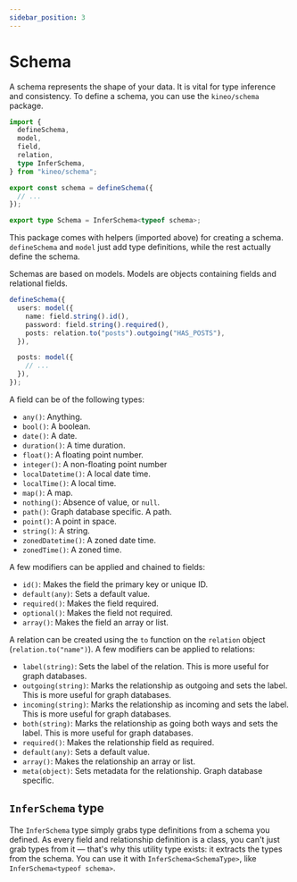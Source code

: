 ```yaml
---
sidebar_position: 3
---
```


# Schema

A schema represents the shape of your data. It is vital for type inference and consistency. To define a schema, you can use the `kineo/schema` package.

```ts
import {
  defineSchema,
  model,
  field,
  relation,
  type InferSchema,
} from "kineo/schema";

export const schema = defineSchema({
  // ...
});

export type Schema = InferSchema<typeof schema>;
```

This package comes with helpers (imported above) for creating a schema. `defineSchema` and `model` just add type definitions, while the rest actually define the schema.

Schemas are based on models. Models are objects containing fields and relational fields.

```ts
defineSchema({
  users: model({
    name: field.string().id(),
    password: field.string().required(),
    posts: relation.to("posts").outgoing("HAS_POSTS"),
  }),

  posts: model({
    // ...
  }),
});
```

A field can be of the following types:

- `any()`: Anything.
- `bool()`: A boolean.
- `date()`: A date.
- `duration()`: A time duration.
- `float()`: A floating point number.
- `integer()`: A non-floating point number
- `localDatetime()`: A local date time.
- `localTime()`: A local time.
- `map()`: A map.
- `nothing()`: Absence of value, or `null`.
- `path()`: Graph database specific. A path.
- `point()`: A point in space.
- `string()`: A string.
- `zonedDatetime()`: A zoned date time.
- `zonedTime()`: A zoned time.

A few modifiers can be applied and chained to fields:

- `id()`: Makes the field the primary key or unique ID.
- `default(any)`: Sets a default value.
- `required()`: Makes the field required.
- `optional()`: Makes the field not required.
- `array()`: Makes the field an array or list.

A relation can be created using the `to` function on the `relation` object (`relation.to("name")`). A few modifiers can be applied to relations:

- `label(string)`: Sets the label of the relation. This is more useful for graph databases.
- `outgoing(string)`: Marks the relationship as outgoing and sets the label. This is more useful for graph databases.
- `incoming(string)`: Marks the relationship as incoming and sets the label. This is more useful for graph databases.
- `both(string)`: Marks the relationship as going both ways and sets the label. This is more useful for graph databases.
- `required()`: Makes the relationship field as required.
- `default(any)`: Sets a default value.
- `array()`: Makes the relationship an array or list.
- `meta(object)`: Sets metadata for the relationship. Graph database specific.

## `InferSchema` type

The `InferSchema` type simply grabs type definitions from a schema you defined. As every field and relationship definition is a class, you can't just grab types from it — that's why this utility type exists: it extracts the types from the schema. You can use it with `InferSchema<SchemaType>`, like `InferSchema<typeof schema>`.
